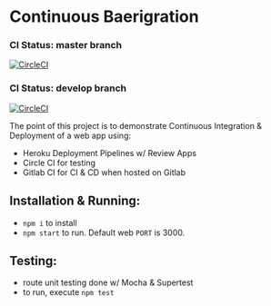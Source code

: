 # Continuous Baerigration



### CI Status: master branch



[![CircleCI](https://circleci.com/gh/cwdcwd/continuous-baerigration/tree/master.svg?style=svg)](https://circleci.com/gh/cwdcwd/continuous-baerigration/tree/master)

### CI Status: develop branch

[![CircleCI](https://circleci.com/gh/cwdcwd/continuous-baerigration/tree/develop.svg?style=svg)](https://circleci.com/gh/cwdcwd/continuous-baerigration/tree/develop)

The point of this project is to demonstrate Continuous Integration & Deployment of a web app using:
- Heroku Deployment Pipelines w/ Review Apps
- Circle CI for testing
- Gitlab CI for CI & CD when hosted on Gitlab

## Installation & Running:
- `npm i` to install
- `npm start` to run. Default web `PORT` is 3000.


## Testing:
- route unit testing done w/ Mocha & Supertest
- to run, execute `npm test`
